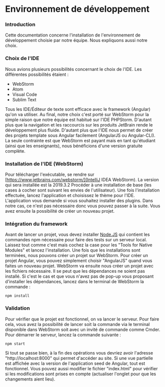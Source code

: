 # Environnement de développement



### Introduction

Cette documentation concerne l'installation de l'environnement de développement choisie par notre équipe. Nous expliquons aussi notre choix.



### Choix de l'IDE

Nous avions plusieurs possibilités concernant le choix de l'IDE. Les différentes possibilités étaient :
- WebStorm
- Atom
- Visual Code
- Sublim Text

Tous les IDE/Éditeur de texte sont efficace avec le framework (Angular) qu'on va utiliser. Au final, notre choix c'est porté sur WebStorm pour la simple raison que notre équipe est habitué sur l'IDE PHPStorm. D'autant plus que la navigation et les raccourcis sur les produits JetBrain rende le développement plus fluide. D'autant plus que l'IDE nous permet de créer des projets template sous Angular facilement (AngularJS ou Angular-CLI). La seule contrainte est que WebStorm est payant mais en tant qu'étudiant (ainsi que les enseignants), nous bénéficions d'une version gratuite complète.



### Installation de l'IDE (WebStorm)

Pour télécharger l'exécutable, se rendre sur [https://www.jetbrains.com/webstorm/](IntelliJ IDEA WebStorm). La version qui sera installée est la 2019.3.2  Procéder à une installation de base (les cases à cocher sont suivant les envies de l'utilisateur). Une fois l'installation effectuée, lancez l'application et choisissez le thème pour l'IDE. L'application vous demande si vous souhaitez installer des plugins. Dans notre cas, ce n'est pas nécessaire donc vous pouvez passer à la suite. Vous avez ensuite la possibilité de créer un nouveau projet. 



### Intégration du framework

Avant de lancer un projet, vous devez installer [Node.JS](https://nodejs.org/en/) qui contient les commandes npm nécessaire pour faire des tests sur un serveur local. Laissez tout comme c'est mais cochez la case pour les "Tools for Native Modules" et lancez l'installation. Une fois que les installations sont terminées, nous pouvons créer un projet sur WebStorm. Pour créer un projet Angular, vous pouvez simplement choisir "AngularJS" quand vous faites un nouveau projet. WebStorm va ensuite nous créer un projet avec les fichiers nécessaire. Il se peut que les dépendances ne soient pas installé. Si c'est le cas et que vous n'avez pas de pop-up vous proposant d'installer les dépendances, lancez dans le terminal de WebStorm la commande :

```
npm install
```



### Validation

Pour vérifier que le projet est fonctionnel, on va lancer le serveur. Pour faire cela, vous avez la possibilité de lancer soit la commande via le terminal disponible dans WebStorm soit avec un invité de commande comme Cmder. Pour démarrer le serveur, lancez la commande suivante :

```
npm start
```

Si tout se passe bien, à la fin des opérations vous devriez avoir l'adresse "http://localhost:8000" qui permet d'accéder au site. Si une vue partielle est affichée avec la version de l'application seed de Angular, tout est fonctionnel. Vous pouvez aussi modifier le fichier "index.html" pour vérifier si les modifications sont prises en compte (actualiser l'onglet pour que les changements aient lieu).





